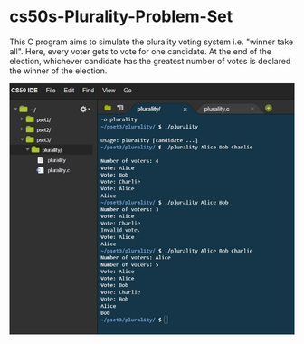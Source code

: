 # cs50s-Plurality-Problem-Set
This C program aims to simulate the plurality voting system i.e. "winner take all". Here, every voter gets to vote for one candidate. At the end of the election, whichever candidate has the greatest number of votes is declared the winner of the election.


![alt text](https://github.com/Millennium-stack/cs50s-Plurality-Problem-Set/blob/master/images/plurality.jpg?raw=true)
